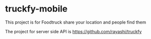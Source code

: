 # truckfy-mobile
This project is for Foodtruck share your location and people find them

The project for server side API is https://github.com/rayashi/truckfy
